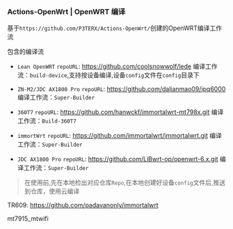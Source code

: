 ### Actions-OpenWrt | OpenWRT 编译

基于`https://github.com/P3TERX/Actions-OpenWrt/`创建的OpenWRT编译工作流

包含的编译流
- `Lean OpenWRT`
  `repoURL`: https://github.com/coolsnowwolf/lede
  编译工作流：`build-device`,支持按设备编译,设备`config`文件在`config`目录下

- `ZN-M2/JDC AX1800 Pro`
  `repoURL`: https://github.com/dalianmao09/ipq6000
  编译工作流：`Super-Builder`

- `360T7`
  `repoURL`: https://github.com/hanwckf/immortalwrt-mt798x.git
  编译工作流：`Build-360T7`
  
- `immortWrt`
  `repoURL`: https://github.com/immortalwrt/immortalwrt.git
  编译工作流：`Super-Builder`
  
- `JDC AX1800 Pro`
  `repoURL`: https://github.com/LiBwrt-op/openwrt-6.x.git
  编译工作流：`Super-Builder`
  
> 在使用前,先在本地检出对应仓库`Repo`,在本地创建好设备`config`文件后,推送到仓库，使用云编译

TR609:
https://github.com/padavanonly/immortalwrt

mt7915_mtwifi
